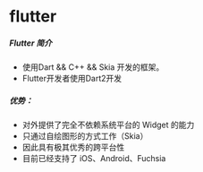 # flutter

##### Flutter 简介
* 使用Dart && C++ && Skia 开发的框架。
* Flutter开发者使用Dart2开发
 
##### 优势：
* 对外提供了完全不依赖系统平台的 Widget 的能力
* 只通过自绘图形的方式工作（Skia）
* 因此具有极其优秀的跨平台性
* 目前已经支持了 iOS、Android、Fuchsia
